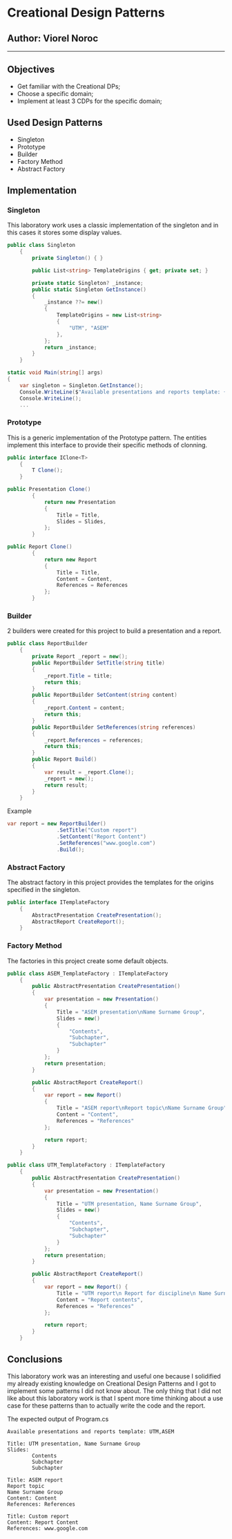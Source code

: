 # Creational Design Patterns

## Author: Viorel Noroc

----

## Objectives

* Get familiar with the Creational DPs;
* Choose a specific domain;
* Implement at least 3 CDPs for the specific domain;

## Used Design Patterns

* Singleton
* Prototype
* Builder
* Factory Method
* Abstract Factory

## Implementation

### Singleton

This laboratory work uses a classic implementation of the singleton and in this cases it stores some display values.

```cs
public class Singleton
    {
        private Singleton() { }

        public List<string> TemplateOrigins { get; private set; }

        private static Singleton? _instance;
        public static Singleton GetInstance()
        {
            _instance ??= new()
            {
                TemplateOrigins = new List<string>
                {
                    "UTM", "ASEM"
                },
            };
            return _instance;
        }
    }
```

```cs
static void Main(string[] args)
{
    var singleton = Singleton.GetInstance();
    Console.WriteLine($"Available presentations and reports template: {string.Join(',', singleton.TemplateOrigins)}");
    Console.WriteLine();
    ...

```

### Prototype

This is a generic implementation of the Prototype pattern. The entities implement this interface to provide their specific methods of clonning.

```cs
public interface IClone<T>
    {
        T Clone();
    }
```

```cs
public Presentation Clone()
        {
            return new Presentation
            {
                Title = Title,
                Slides = Slides,
            };
        }
```

```cs
public Report Clone()
        {
            return new Report
            {
                Title = Title,
                Content = Content,
                References = References
            };
        }
```

### Builder

2 builders were created for this project to build a presentation and a report.

```cs
public class ReportBuilder
    {
        private Report _report = new();
        public ReportBuilder SetTitle(string title)
        {
            _report.Title = title;
            return this;
        }
        public ReportBuilder SetContent(string content)
        {
            _report.Content = content;
            return this;
        }
        public ReportBuilder SetReferences(string references)
        {
            _report.References = references;
            return this;
        }
        public Report Build()
        {
            var result = _report.Clone();
            _report = new();
            return result;
        }
    }
```

Example

```cs
var report = new ReportBuilder()
                .SetTitle("Custom report")
                .SetContent("Report Content")
                .SetReferences("www.google.com")
                .Build();
```

### Abstract Factory

The abstract factory in this project provides the templates for the origins specified in the singleton.

```cs
public interface ITemplateFactory
    {
        AbstractPresentation CreatePresentation();
        AbstractReport CreateReport();
    }
```

### Factory Method

The factories in this project create some default objects.

```cs
public class ASEM_TemplateFactory : ITemplateFactory
    {
        public AbstractPresentation CreatePresentation()
        {
            var presentation = new Presentation()
            {
                Title = "ASEM presentation\nName Surname Group",
                Slides = new()
                {
                    "Contents",
                    "Subchapter",
                    "Subchapter"
                }
            };
            return presentation;
        }

        public AbstractReport CreateReport()
        {
            var report = new Report()
            {
                Title = "ASEM report\nReport topic\nName Surname Group",
                Content = "Content",
                References = "References"
            };

            return report;
        }
    }
```

```cs
public class UTM_TemplateFactory : ITemplateFactory
    {
        public AbstractPresentation CreatePresentation()
        {
            var presentation = new Presentation()
            {
                Title = "UTM presentation, Name Surname Group",
                Slides = new()
                {
                    "Contents",
                    "Subchapter",
                    "Subchapter"
                }
            };
            return presentation;
        }

        public AbstractReport CreateReport()
        {
            var report = new Report() { 
                Title = "UTM report\n Report for discipline\n Name Surname Group",
                Content = "Report contents",
                References = "References"
            };

            return report;
        }
    }
```

## Conclusions

This laboratory work was an interesting and useful one because I solidified my already existing knowledge on Creational Design Patterns and I got to implement some patterns I did not know about. The only thing that I did not like about this laboratory work is that I spent more time thinking about a use case for these patterns than to actually write the code and the report.

The expected output of Program.cs

```text
Available presentations and reports template: UTM,ASEM

Title: UTM presentation, Name Surname Group
Slides:
        Contents
        Subchapter
        Subchapter

Title: ASEM report
Report topic
Name Surname Group
Content: Content
References: References

Title: Custom report
Content: Report Content
References: www.google.com
```